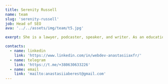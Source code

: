 ```yaml
---
title: Serenity Russell
name: team
slug: 'serenity-russell'
job: Head of SEO
ava: '../../assets/img/team/t5.jpg'

exerpt: She is a lawyer, podcaster, speaker, and writer. As an educational content director, she helps develop HasThemes premium training products.

contacts:
  - name: linkedin
    link: 'https://www.linkedin.com/in/webdev-anastasiiaxfr/'
  - name: telegram
    link: 'https://t.me/+380630633226'
  - name: email
    link: 'mailto:anastasiiaberest@gmail.com'
---
```

